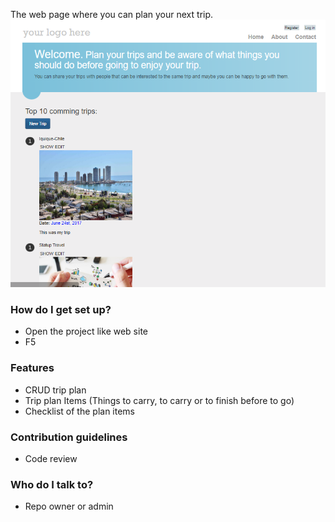 The web page where you can plan your next trip.
![Home](https://raw.githubusercontent.com/kapit4n/nextTravel/master/mockups/next-travel-home.png)

### How do I get set up? ###

* Open the project like web site
* F5

### Features
* CRUD trip plan
* Trip plan Items (Things to carry, to carry or to finish before to go)
* Checklist of the plan items

### Contribution guidelines ###

* Code review

### Who do I talk to? ###

* Repo owner or admin

